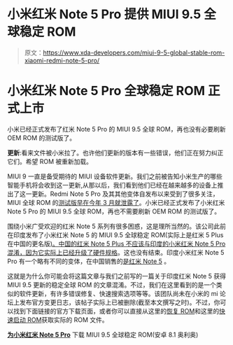 # 小米红米 Note 5 Pro 提供 MIUI 9.5 全球稳定 ROM

> 原文：<https://www.xda-developers.com/miui-9-5-global-stable-rom-xiaomi-redmi-note-5-pro/>

# 小米红米 Note 5 Pro 全球稳定 ROM 正式上市

小米已经正式发布了红米 Note 5 Pro 的 MIUI 9.5 全球 ROM，再也没有必要刷新 OEM ROM 的测试版了。

**更新**:看来文件被小米拉了。也许他们更新的版本有一些错误，他们正在努力纠正它们。希望 ROM 被重新加载。

MIUI 9 一直是备受期待的 MIUI 设备软件更新。我们之前被告知小米生产的哪些智能手机将会收到这一更新,从那以后，我们看到他们已经在越来越多的设备上推出了这一更新。Redmi Note 5 Pro 及其其他变体自发布以来受到了很多关注，MIUI 全球 ROM 的[测试版早在今年 3 月就泄露了](https://www.xda-developers.com/indian-xiaomi-redmi-note-5-pro-android-oreo-miui-9-global-beta-rom/)。小米已经正式发布了小米红米 Note 5 Pro 的 MIUI 9.5 全球 ROM，再也不需要刷新 OEM ROM 的测试版了。

围绕小米广受欢迎的红米 Note 5 系列有很多困惑，这是理所当然的。该公司此前在印度发布了小米红米 Note 5 的 MIUI 9.5 全球稳定 ROM(实际上是红米 5 Plus 在中国的更名版[)。中国的红米 Note 5 Plus 不应该与印度的小米红米 Note 5 Pro 混淆，因为它实际上](https://www.xda-developers.com/xiaomi-redmi-5-plus-china/)[已经升级了硬件规格](https://www.xda-developers.com/xiaomi-redmi-note-5-redmi-note-5-pro-hands-on/)。这也没有结束。印度小米红米 Note 5 Pro 有一个略有不同的变体，在中国销售的[是红米 Note 5](https://www.xda-developers.com/xiaomi-redmi-note-5-android-8-1-oreo-china/) 。

这就是为什么你可能会将这篇文章与我们之前写的一篇关于印度红米 Note 5 获得 MIUI 9.5 更新的稳定全球 ROM 的文章混淆。不过，我们在这里看到的是一个类似的软件更新，有许多错误修复、快速搜索选项等等。该团队尚未在小米的 mi 论坛上发布官方变更日志，该帖子实际上已被删除(截至本文撰写之时)。不过，你可以找到下面链接的官方下载页面，或者你可以直接从这里的[恢复 ROM](http://bigota.d.miui.com/V9.5.6.0.OEIMIFA/miui_HMNote5HMNote5ProGlobal_V9.5.6.0.OEIMIFA_3b50aa3537_8.1.zip)和这里的[快速启动 ROM](http://bigota.d.miui.com/V9.5.6.0.OEIMIFA/whyred_global_images_V9.5.6.0.OEIMIFA_20180410.0000.00_8.1_global_1250b49761.tgz)获取实际的 ROM 文件。

[**为小米红米 Note 5 Pro**](http://en.miui.com/download-341.html) 下载 MIUI 9.5 全球稳定 ROM(安卓 8.1 奥利奥)